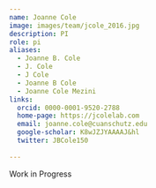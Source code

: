 ```yaml
---
name: Joanne Cole
image: images/team/jcole_2016.jpg
description: PI
role: pi
aliases:
  - Joanne B. Cole
  - J. Cole
  - J Cole
  - Joanne B Cole
  - Joanne Cole Mezini
links:
  orcid: 0000-0001-9520-2788
  home-page: https://jcolelab.com
  email: joanne.cole@cuanschutz.edu
  google-scholar: K8wJZJYAAAAJ&hl
  twitter: JBCole150
  
---
```


Work in Progress

